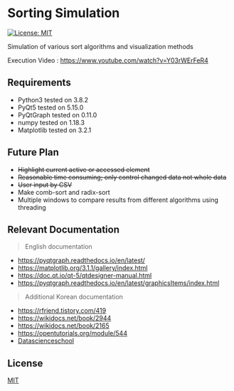 Sorting Simulation
======

[![License: MIT](https://img.shields.io/badge/License-MIT-yellow.svg)](https://opensource.org/licenses/MIT)

Simulation of various sort algorithms and visualization methods

Execution Video : https://www.youtube.com/watch?v=Y03rWErFeR4

## Requirements

- Python3 tested on 3.8.2
- PyQt5 tested on 5.15.0
- PyQtGraph tested on 0.11.0
- numpy tested on 1.18.3
- Matplotlib tested on 3.2.1

## Future Plan

- ~~Highlight current active or accessed element~~
- ~~Reasonable time consuming; only control changed data not whole data~~
- ~~User input by CSV~~
- Make comb-sort and radix-sort
- Multiple windows to compare results from different algorithms using threading

## Relevant Documentation

> English documentation

- https://pyqtgraph.readthedocs.io/en/latest/
- https://matplotlib.org/3.1.1/gallery/index.html
- https://doc.qt.io/qt-5/qtdesigner-manual.html
- https://pyqtgraph.readthedocs.io/en/latest/graphicsItems/index.html

> Additional Korean documentation

- https://rfriend.tistory.com/419
- https://wikidocs.net/book/2944
- https://wikidocs.net/book/2165
- https://opentutorials.org/module/544
- [Datascienceschool](https://datascienceschool.net/view-notebook/d0b1637803754bb083b5722c9f2209d0/)

## License

[MIT](https://opensource.org/licenses/MIT)
